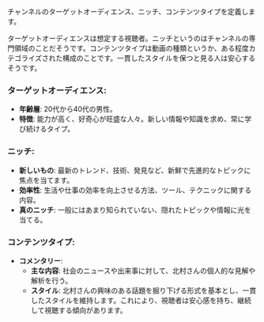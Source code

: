 チャンネルのターゲットオーディエンス、ニッチ、コンテンツタイプを定義します。

ターゲットオーディエンスは想定する視聴者。ニッチというのはチャンネルの専門領域のことだそうです。コンテンツタイプは動画の種類というか、ある程度カテゴライズされた構成のことです。一貫したスタイルを保つと見る人は安心するそうです。

### ターゲットオーディエンス:
- **年齢層**: 20代から40代の男性。
- **特徴**: 能力が高く、好奇心が旺盛な人々。新しい情報や知識を求め、常に学び続けるタイプ。

### ニッチ:
- **新しいもの**: 最新のトレンド、技術、発見など、新鮮で先進的なトピックに焦点を当てます。
- **効率性**: 生活や仕事の効率を向上させる方法、ツール、テクニックに関する内容。
- **真のニッチ**: 一般にはあまり知られていない、隠れたトピックや情報に光を当てる。

### コンテンツタイプ:
- **コメンタリー**:
  - **主な内容**: 社会のニュースや出来事に対して、北村さんの個人的な見解や解析を行う。
  - **スタイル**: 北村さんの興味のある話題を掘り下げる形式を基本とし、一貫したスタイルを維持します。これにより、視聴者は安心感を持ち、継続して視聴する傾向があります。
